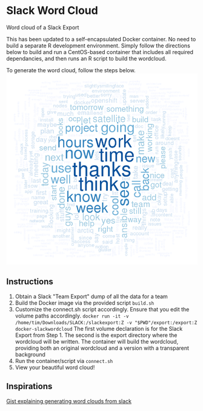 Slack Word Cloud
===============

Word cloud of a Slack Export

This has been updated to a self-encapsulated Docker container.  No need to build a separate R development environment.  Simply follow the directions below to build and run a CentOS-based container that includes all required dependancies, and then runs an R script to build the wordcloud.

To generate the word cloud, follow the steps below.
![](export/wordcloud_transp.png)

Instructions
------------

1. Obtain a Slack "Team Export" dump of all the data for a team
2. Build the Docker image via the provided script `build.sh`
3. Customize the connect.sh script accordingly.  Ensure that you edit the volume paths accordingly. `docker run -it -v /home/tim/Downloads/SLACK:/slackexport:Z -v "$PWD"/export:/export:Z docker-slackwordcloud` The first volume declaration is for the Slack Export from Step 1.  The second is the export directory where the wordcloud will be written.  The container will build the wordcloud, providing both an original wordcloud and a version with a transparent background
4. Run the container/script via `connect.sh`
5. View your beautiful word cloud!

Inspirations
------------
[Gist explaining generating word clouds from slack](https://gist.github.com/michael-erasmus/eb0e30c4fba8ba5a5121)
